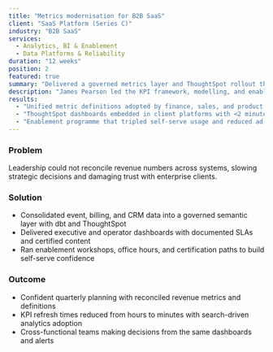 ```yaml
---
title: "Metrics modernisation for B2B SaaS"
client: "SaaS Platform (Series C)"
industry: "B2B SaaS"
services:
  - Analytics, BI & Enablement
  - Data Platforms & Reliability
duration: "12 weeks"
position: 2
featured: true
summary: "Delivered a governed metrics layer and ThoughtSpot rollout that aligned revenue and product teams."
description: "James Pearson led the KPI framework, modelling, and enablement that standardised reporting for internal teams and enterprise restaurant brands."
results:
  - "Unified metric definitions adopted by finance, sales, and product through governed models."
  - "ThoughtSpot dashboards embedded in client platforms with <2 minute load times for 120+ DAUs."
  - "Enablement programme that tripled self-serve usage and reduced ad-hoc reporting requests."
---
```


### Problem
Leadership could not reconcile revenue numbers across systems, slowing strategic decisions and damaging trust with enterprise clients.

### Solution
- Consolidated event, billing, and CRM data into a governed semantic layer with dbt and ThoughtSpot
- Delivered executive and operator dashboards with documented SLAs and certified content
- Ran enablement workshops, office hours, and certification paths to build self-serve confidence

### Outcome
- Confident quarterly planning with reconciled revenue metrics and definitions
- KPI refresh times reduced from hours to minutes with search-driven analytics adoption
- Cross-functional teams making decisions from the same dashboards and alerts
